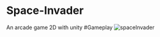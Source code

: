 # Space-Invader
An arcade game 2D with unity
#Gameplay
![spaceInvader](https://user-images.githubusercontent.com/69945589/114254042-fe2a6200-9961-11eb-8653-67823daff419.gif)
